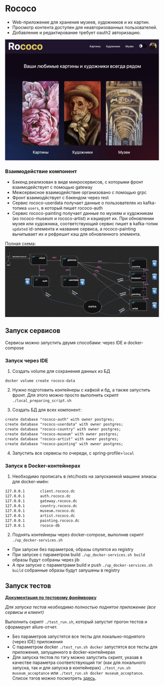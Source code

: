 # Rococo

* Web-приложение для хранения музеев, художников и их картин.
* Просмотр контента доступен для неавторизованных пользователей.
* Добавление и редактирование требует oauth2 авторизацию.

<img src="rococo.png" width="800">

### Взаимодействие компонент

* Бэкенд реализован в виде микросервисов, c которыми фронт взаимодействует с помощью gateway
* Межсервисное взаимодействие организовано с помощью grpc
* Фронт взаимодйствует с бэкендом через rest
* Сервис rococo-userdata получает данные о пользователях из kafka-топика `users`, в который пишет rococo-auth
* Сервис rococo-painting получает данные по музеям и художникам (из rococo-museum и rococo-artist) и кэширует их. При
  обновлении музея или художника, соответствующий сервис пишет в kafka-топик `updated` id-элемента и название сервиса, а
  rococo-painting вычитывает их и рефрешит кэш для обновленного элемента.

Полная схема:
<img src="rococo-components.png" width="1000">

## Запуск сервисов

Сервисы можно запустить двумя способами: через IDE и docker-compose

### Запуск через IDE

1. Создать volume для сохранения данных из БД

```shell
docker volume create rococo-data
```

2. Нужно подготовить контейнеры с кафкой и бд, а также запустить фронт. Для этого можно просто выполнить
   скрипт `./local_preparing_script.sh`

3. Создать БД для всех компонент:
```postgresql
create database "rococo-auth" with owner postgres;
create database "rococo-userdata" with owner postgres;
create database "rococo-country" with owner postgres;
create database "rococo-museum" with owner postgres;
create database "rococo-artist" with owner postgres;
create database "rococo-painting" with owner postgres;
```

4. Запустить все сервисы по очереди, с spring-profile=`local`

### Запуск в Docker-контейнерах

1. Необходимо прописать в /etc/hosts на запускаемой машине элиасы для docker-имён:
```
127.0.0.1       client.rococo.dc
127.0.0.1       auth.rococo.dc
127.0.0.1       gateway.rococo.dc
127.0.0.1       country.rococo.dc
127.0.0.1       museum.rococo.dc
127.0.0.1       artist.rococo.dc
127.0.0.1       painting.rococo.dc
127.0.0.1       rococo-db
```
2. Поднять контейнеры через docker-compose, выполнив скрипт `./up_docker-services.sh`

* При запуске без параметров, образы спулятся из registry
* При запуске с параметром build `./up_docker-services.sh build` образы будут собраны через jib
* А при запуске с параметрами build и push `./up_docker-services.sh build` собранные образы будут запушены в registry

## Запуск тестов

[**Документация по тестовому фреймворку**](test-framework-documentation.md)
 
_Для запуска тестов необходимо полностью поднятое приложение (все сервисы и клиент)_

 Выполнить скрипт `./test_run.sh`, который запустит прогон тестов и сформирует allure-отчет.
 
* Без параметров запустятся все тесты для локально-поднятого (через IDE) приложения
* С параметром docker `./test_run.sh docker` запустятся все тесты для приложения, запущенного в docker-контейнерах
* Для запуска тестов по тэгу можно запустить скрипт, указав в качестве параметра соответствующий тэг (как для локального запуска, так и для запуска в контейнерах)
`./test_run.sh museum_acceptance` или `./test_run.sh docker museum_acceptance`. Список тэгов можно посмотреть [здесь](rococo-e-2-e-tests/src/test/java/guru/qa/rococo/core/TestTag.java).

